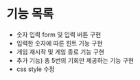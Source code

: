 # 기능 목록

- 숫자 입력 form 및 입력 버튼 구현
- 입력한 숫자에 따른 힌트 기능 구현
- 게임 재시작 및 게임 종료 기능 구현
- 추가 기능) 총 5번의 기회만 제공하는 기능 구현
- css style 수정
